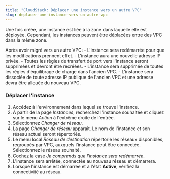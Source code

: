 ```yaml
---
title: "CloudStack: Déplacer une instance vers un autre VPC"
slug: deplacer-une-instance-vers-un-autre-vpc
---
```



Une fois créée, une instance est liée à la zone dans laquelle elle est déployée. Cependant, les instances peuvent être déplacées entre des VPC dans la même zone.

Après avoir migré vers un autre VPC:
    - L'instance sera redémarrée pour que les modifications prennent effet.
    - L'instance aura une nouvelle adresse IP privée.
    - Toutes les règles de transfert de port vers l'instance seront supprimées et devront être recréées.
    - L'instance sera supprimée de toutes les règles d'équilibrage de charge dans l'ancien VPC.
    - L'instance sera dissociée de toute adresse IP publique de l'ancien VPC et une adresse devra être allouée du nouveau VPC.

### Déplacer l'instance

1. Accédez à l'environnement dans lequel se trouve l'instance.
1. À partir de la page *Instances*, recherchez l'instance souhaitée et cliquez sur le menu *Action* à l'extrême droite de l'entrée.
1. Sélectionnez *Changer de réseau*.
1. La page *Changer de réseau* apparaît. Le nom de l'instance et son réseau actuel seront répertoriés.
1. Le menu local *Réseau de destination* répertorie les réseaux disponibles, regroupés par VPC, auxquels l'instance peut être connectée. Sélectionnez le réseau souhaité.
1. Cochez la case *Je comprends que l'instance sera redémarrée*.
1. L'instance sera arrêtée, connectée au nouveau réseau et démarrera.
1. Lorsque l'instance est démarrée et à l'état **Active**, vérifiez la connectivité au réseau.
